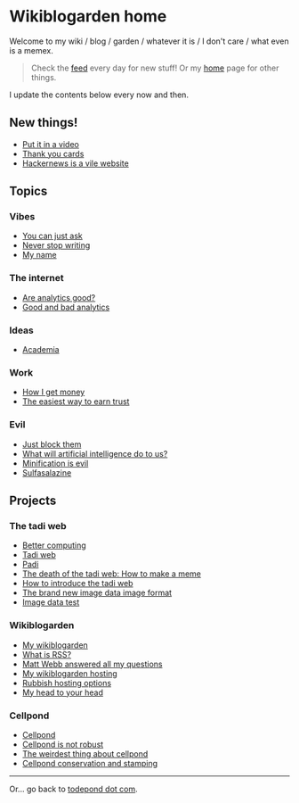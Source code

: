 # Wikiblogarden home

Welcome to my wiki / blog / garden / whatever it is / I don't care / what even is a memex.

> Check the [feed](/feed) every day for new stuff!
> Or my [home](/) page for other things.

I update the contents below every now and then.

## New things!

- [Put it in a video](art/in-a-video/)
- [Thank you cards](sayings/thank-you-cards)
- [Hackernews is a vile website](social-media/hackernews)

## Topics

### Vibes

- [You can just ask](./sayings/just-ask)
- [Never stop writing](art/never-stop-writing)
- [My name](./my-name)

### The internet

- [Are analytics good?](./social-media/analytics)
- [Good and bad analytics](./social-media/analytics/good-and-bad)

### Ideas

- [Academia](academia)

### Work

- [How I get money](work/how-i-get-money)
- [The easiest way to earn trust](sayings/trust)

### Evil

- [Just block them](./social-media/just-block-them)
- [What will artificial intelligence do to us?](better-computing/worse-computing/artificial-intelligence/)
- [Minification is evil](better-computing/worse-computing/minification)
- [Sulfasalazine](./health/sulfasalazine)

## Projects

### The tadi web

- [Better computing](./better-computing)
- [Tadi web](./tadi-web)
- [Padi](./tadi-web/padi)
- [The death of the tadi web: How to make a meme](./tadi-web/death-meme)
- [How to introduce the tadi web](tadi-web/entry-points)
- [The brand new image data image format](tadi-web/image-data)
- [Image data test](/image/test)

### Wikiblogarden

- [My wikiblogarden](./my-wikiblogarden)
- [What is RSS?](./social-media/what-is-rss)
- [Matt Webb answered all my questions](./social-media/what-is-rss/matt-webb-answered)
- [My wikiblogarden hosting](./my-wikiblogarden/hosting)
- [Rubbish hosting options](./my-wikiblogarden/hosting/rubbish-options)
- [My head to your head](my-wikiblogarden/hosting/journey)

### Cellpond

- [Cellpond](./cellpond)
- [Cellpond is not robust](./cellpond/is-not-robust)
- [The weirdest thing about cellpond](./cellpond/the-weirdest-thing)
- [Cellpond conservation and stamping](./cellpond/conservation-and-stamping)

<hr>

Or... go back to [todepond dot com](/).

